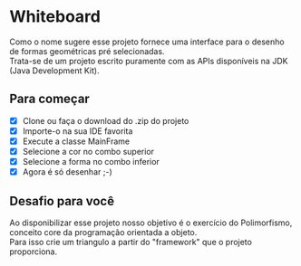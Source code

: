 # Whiteboard

Como o nome sugere esse projeto fornece uma interface para o desenho de formas geométricas pré selecionadas.<br> 
Trata-se de um projeto escrito puramente com as APIs disponíveis na JDK (Java Development Kit).

## Para começar

- [X] Clone ou faça o download do .zip do projeto
- [X] Importe-o na sua IDE favorita
- [X] Execute a classe MainFrame
- [X] Selecione a cor no combo superior
- [X] Selecione a forma no combo inferior
- [X] Agora é só desenhar ;-)

## Desafio para você

Ao disponibilizar esse projeto nosso objetivo é o exercício do Polimorfismo, conceito core da programação orientada a objeto.<br>
Para isso crie um triangulo a partir do "framework" que o projeto proporciona.
